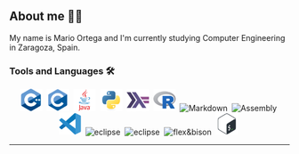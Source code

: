 ## About me 👩‍💻
My name is Mario Ortega and I'm currently studying Computer Engineering in Zaragoza, Spain.

### Tools and Languages 🛠️

<div align="center">
    <img src="https://github.com/devicons/devicon/blob/master/icons/cplusplus/cplusplus-original.svg" title="C++" alt="C++" width="40" height="40"/>&nbsp;
    <img src="https://github.com/devicons/devicon/blob/master/icons/c/c-original.svg" title="C" alt="C" width="40" height="40"/>&nbsp;
    <img src="https://github.com/devicons/devicon/blob/master/icons/java/java-original-wordmark.svg" title="Java" alt="Java" width="40" height="40"/>&nbsp;
    <img src="https://github.com/devicons/devicon/blob/master/icons/python/python-original.svg" title="Python" alt="Python" width="40" height="40"/>&nbsp;
     <img src="https://github.com/devicons/devicon/blob/master/icons/haskell/haskell-original.svg" title="Haskell" alt="Haskell" width="40" height="40"/>&nbsp;
     <img src="https://github.com/devicons/devicon/blob/master/icons/r/r-original.svg" title="r" alt="r" width="40" height="40"/>&nbsp;
    <img src="https://upload.wikimedia.org/wikipedia/commons/thumb/4/41/1280px_Markdown_with_White_Background.png/640px-1280px_Markdown_with_White_Background.png" title="Markdown" alt="Markdown" width="40" height="40"/>&nbsp;
    <img src="https://www.powerandcables.com/wp-content/uploads/2021/02/ASM-Symbol-Blue-Tight-002-min.png" title="Assembly" alt="Assembly" width="40" height="40"/>&nbsp;
    <img src="https://github.com/devicons/devicon/blob/master/icons/vscode/vscode-original.svg" title="VSCode" alt="VSCode" width="40" height="40"/>&nbsp;
    <img src="https://user-images.githubusercontent.com/11943860/46922575-7017cf80-cfe1-11e8-845a-0cd198fb546c.png" title="eclipse" alt="eclipse" width="40" height="40"/>&nbsp;
    <img src="https://symbols.getvecta.com/stencil_27/81_sql-database.712f6a994f.svg" title="eclipse" alt="eclipse" width="40" height="40"/>&nbsp;
    <img src="https://i.ytimg.com/vi/yZ6Po_kEkD8/maxresdefault.jpg" title="flex&bison" alt="flex&bison" width="40" height="40"/>&nbsp;
    <img src="https://github.com/devicons/devicon/blob/master/icons/bash/bash-original.svg" title="bash" alt="bash" width="40" height="40"/>&nbsp;
  
 </div>

<hr />
